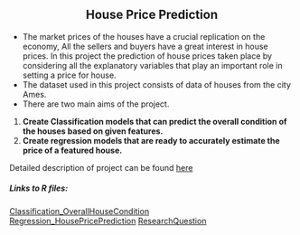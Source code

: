 
<h2><center>House Price Prediction</center></h2>
<ul>
   <li>The market prices of the houses have a crucial replication on the economy, All the sellers 
and buyers have a great interest in house prices. In this project the prediction of house 
prices taken place by considering all the explanatory variables that play an important role 
in setting a price for house. </li>
   <li>The dataset used in this project consists of data of houses from the city Ames.  </li>
   <li>There are two main aims of the project. </li>
</ul>
<ol>
  <li><b>Create Classification models that can predict the overall condition of the houses based on given features.</b></li>
  <li><b>Create regression models that are ready to accurately estimate the price of a featured house.</b></li>
 </ol>
 
Detailed description of project can be found [here](https://github.com/Jhansi-27/Projects-Machinelearning-DeepLearning/blob/main/R%20(Machine%20Learning)/HousePrice_Prediction/MA321%20Group%2011%20Course%20Work.pdf)

##### Links to R files:<br>
[Classification_OverallHouseCondition](https://github.com/Jhansi-27/Projects-Machinelearning-DeepLearning/blob/main/R%20(Machine%20Learning)/HousePrice_Prediction/MA321_group_11_que1%2C2.R)<br>
[Regression_HousePricePrediction](
https://github.com/Jhansi-27/Projects-Machinelearning-DeepLearning/blob/main/R%20(Machine%20Learning)/HousePrice_Prediction/MA321_group_11_que3.R)
[ResearchQuestion](https://github.com/Jhansi-27/Projects-Machinelearning-DeepLearning/blob/main/R%20(Machine%20Learning)/HousePrice_Prediction/MA321_group_11_que_4.r)

